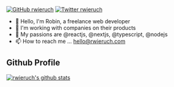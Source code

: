 [![GitHub rwieruch](https://img.shields.io/github/followers/rwieruch?label=follow&style=social)](https://github.com/rwieruch)
[![Twitter rwieruch](https://img.shields.io/badge/follow-%40rwieruch-1DA1F2?logo=twitter&style=social)](https://twitter.com/rwieruch)

- 👋 Hello, I'm Robin, a freelance web developer
- 👀 I'm working with companies on their products
- 🌱 My passions are @reactjs, @nextjs, @typescript, @nodejs
- 📫 How to reach me ... hello@rwieruch.com

## Github Profile

[![rwieruch's github stats](https://github-readme-stats.vercel.app/api?username=rwieruch&show_icons=true&theme=transparent&count_private=true&include_all_commits=true)](https://github.com/rwieruch/)
